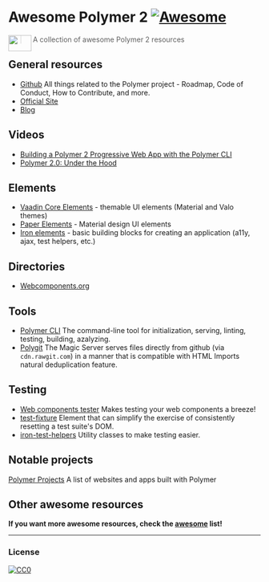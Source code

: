 # Awesome Polymer 2 [![Awesome](https://cdn.rawgit.com/sindresorhus/awesome/d7305f38d29fed78fa85652e3a63e154dd8e8829/media/badge.svg)](https://github.com/sindresorhus/awesome)
<a href="https://www.polymer-project.org"><img src="https://www.polymer-project.org/images/logos/p-logo.png" align="left" height="32" width="46"></a>
> A collection of awesome Polymer 2 resources

## General resources
* [Github](https://github.com/polymer/project) All things related to the Polymer project - Roadmap, Code of Conduct, How to Contribute, and more.
* [Official Site](https://www.polymer-project.org)
* [Blog](https://blog.polymer-project.org/)

## Videos
* [Building a Polymer 2 Progressive Web App with the Polymer CLI](https://www.youtube.com/watch?v=e_7i9evLJpw)
* [Polymer 2.0: Under the Hood](https://www.youtube.com/watch?v=iJ9hS54BRag)

## Elements
* [Vaadin Core Elements](https://github.com/vaadin/vaadin-core-elements) - themable UI elements (Material and Valo themes)
* [Paper Elements](https://www.webcomponents.org/collection/PolymerElements/paper-elements) - Material design UI elements
* [Iron elements](https://www.webcomponents.org/collection/PolymerElements/iron-elements) - basic building blocks for creating an application (a11y, ajax, test helpers, etc.)

## Directories
* [Webcomponents.org](https://webcomponents.org/)

## Tools
* [Polymer CLI](https://github.com/Polymer/polymer-cli) The command-line tool for initialization, serving, linting, testing, building, azalyzing.
* [Polygit](http://polygit.org/) The Magic Server serves files directly from github (via ```cdn.rawgit.com```) in a manner that is compatible with HTML Imports natural deduplication feature.

## Testing
* [Web components tester](https://github.com/Polymer/web-component-tester) Makes testing your web components a breeze!
* [test-fixture](https://github.com/PolymerElements/test-fixture) Element that can simplify the exercise of consistently resetting a test suite's DOM.
* [iron-test-helpers](https://github.com/PolymerElements/iron-test-helpers) Utility classes to make testing easier.

## Notable projects
[Polymer Projects](https://github.com/abdonrd/PolymerProjects) A list of websites and apps built with Polymer


## Other awesome resources
**If you want more awesome resources, check the [awesome](https://github.com/sindresorhus/awesome) list!**

---

### License

[![CC0](http://i.creativecommons.org/p/zero/1.0/88x31.png)](http://creativecommons.org/publicdomain/zero/1.0/)

